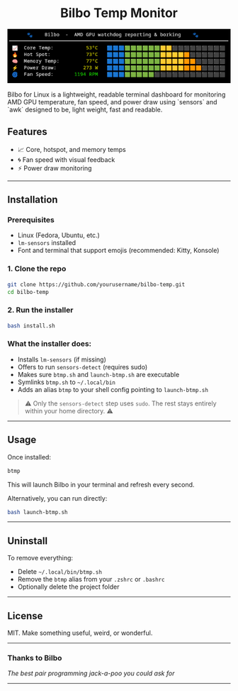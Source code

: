 <h1 align="center">Bilbo Temp Monitor</h1>

<p align="center">
  <img src="bilboTemp.png" alt="Bilbo Temp Monitor Screenshot" />
</p>
Bilbo for Linux is a lightweight, readable terminal dashboard for monitoring AMD GPU temperature, fan speed, and power draw using `sensors` and `awk` designed to be, light weight, fast and readable.

## Features

- 📈 Core, hotspot, and memory temps
- 🌀 Fan speed with visual feedback
- ⚡ Power draw monitoring

---

## Installation

### Prerequisites

- Linux (Fedora, Ubuntu, etc.)
- `lm-sensors` installed
- Font and terminal that support emojis (recommended: Kitty, Konsole)

### 1. Clone the repo

```bash
git clone https://github.com/yourusername/bilbo-temp.git
cd bilbo-temp
```

### 2. Run the installer

```bash
bash install.sh
```

### What the installer does:

- Installs `lm-sensors` (if missing)
- Offers to run `sensors-detect` (requires sudo)
- Makes sure `btmp.sh` and `launch-btmp.sh` are executable
- Symlinks `btmp.sh` to `~/.local/bin`
- Adds an alias `btmp` to your shell config pointing to `launch-btmp.sh`

> ⚠️ Only the `sensors-detect` step uses `sudo`. The rest stays entirely within your home directory. ⚠️

---

## Usage

Once installed:

```bash
btmp
```

This will launch Bilbo in your terminal and refresh every second.

Alternatively, you can run directly:

```bash
bash launch-btmp.sh
```

---

## Uninstall

To remove everything:

- Delete `~/.local/bin/btmp.sh`
- Remove the `btmp` alias from your `.zshrc` or `.bashrc`
- Optionally delete the project folder

---

## License

MIT. Make something useful, weird, or wonderful.

---

### Thanks to Bilbo
*The best pair programming jack-a-poo you could ask for*

---
